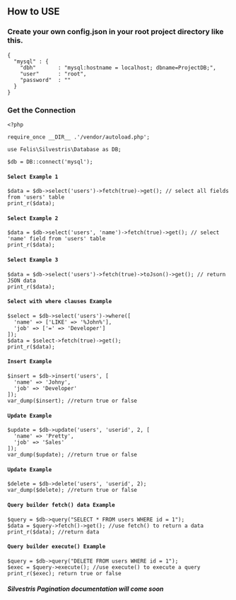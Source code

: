 ## How to USE

### Create your own config.json in your root project directory like this.
```
{
  "mysql" : {
    "dbh"       : "mysql:hostname = localhost; dbname=ProjectDB;",
    "user"      : "root",
    "password"  : ""
  }
}
```

### Get the Connection
```
<?php

require_once __DIR__ .'/vendor/autoload.php';

use Felis\Silvestris\Database as DB;

$db = DB::connect('mysql');

```

#### `Select Example 1`
```
$data = $db->select('users')->fetch(true)->get(); // select all fields from 'users' table
print_r($data);
```

#### `Select Example 2`
```
$data = $db->select('users', 'name')->fetch(true)->get(); // select 'name' field from 'users' table
print_r($data);
```

#### `Select Example 3`
```
$data = $db->select('users')->fetch(true)->toJson()->get(); // return JSON data
print_r($data);
```

#### `Select with where clauses Example`
```
$select = $db->select('users')->where([
  'name' => ['LIKE' => '%John%'],
  'job' => ['=' => 'Developer']
]);
$data = $select->fetch(true)->get();
print_r($data);
```

#### `Insert Example`
```
$insert = $db->insert('users', [
  'name' => 'Johny',
  'job' => 'Developer'
]);
var_dump($insert); //return true or false
```

#### `Update Example`
```
$update = $db->update('users', 'userid', 2, [
  'name' => 'Pretty',
  'job' => 'Sales'
]);
var_dump($update); //return true or false
```

#### `Update Example`
```
$delete = $db->delete('users', 'userid', 2);
var_dump($delete); //return true or false
```

#### `Query builder fetch() data Example`
```
$query = $db->query("SELECT * FROM users WHERE id = 1");
$data = $query->fetch()->get(); //use fetch() to return a data
print_r($data); //return data
```

#### `Query builder execute() Example`
```
$query = $db->query("DELETE FROM users WHERE id = 1");
$exec = $query->execute(); //use execute() to execute a query
print_r($exec); return true or false
```


##### Silvestris Pagination documentation will come soon

